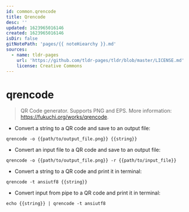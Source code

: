 ```yaml
---
id: common.qrencode
title: Qrencode
desc: ''
updated: 1623965016146
created: 1623965016146
isDir: false
gitNotePath: 'pages/{{ noteHiearchy }}.md'
sources:
  - name: tldr-pages
    url: 'https://github.com/tldr-pages/tldr/blob/master/LICENSE.md'
    license: Creative Commons
---
```

# qrencode

> QR Code generator. Supports PNG and EPS.
> More information: <https://fukuchi.org/works/qrencode>.

- Convert a string to a QR code and save to an output file:

`qrencode -o {{path/to/output_file.png}} {{string}}`

- Convert an input file to a QR code and save to an output file:

`qrencode -o {{path/to/output_file.png}} -r {{path/to/input_file}}`

- Convert a string to a QR code and print it in terminal:

`qrencode -t ansiutf8 {{string}}`

- Convert input from pipe to a QR code and print it in terminal:

`echo {{string}} | qrencode -t ansiutf8`

